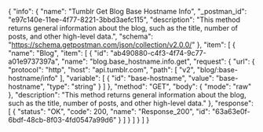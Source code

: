 {
  "info": {
    "name": "Tumblr Get Blog Base Hostname Info",
    "_postman_id": "e97c140e-11ee-4f77-8221-3bbd3aefc115",
    "description": "This method returns general information about the blog, such as the title, number of posts, and other high-level data.",
    "schema": "https://schema.getpostman.com/json/collection/v2.0.0/"
  },
  "item": [
    {
      "name": "Blog",
      "item": [
        {
          "id": "ab490880-c4f3-4f74-9c77-a01e9737397a",
          "name": "blog.base_hostname.info.get",
          "request": {
            "url": {
              "protocol": "http",
              "host": "api.tumblr.com",
              "path": [
                "v2",
                "blog/:base-hostname/info"
              ],
              "variable": [
                {
                  "id": "base-hostname",
                  "value": "base-hostname",
                  "type": "string"
                }
              ]
            },
            "method": "GET",
            "body": {
              "mode": "raw"
            },
            "description": "This method returns general information about the blog, such as the title, number of posts, and other high-level data."
          },
          "response": [
            {
              "status": "OK",
              "code": 200,
              "name": "Response_200",
              "id": "63a63e0f-6bdf-48cb-8f03-4fd0547a99d6"
            }
          ]
        }
      ]
    }
  ]
}